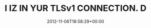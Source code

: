 ---
retweeted: false
source: <a href="http://termtter.org/" rel="nofollow">Termtter</a>
entities:
  hashtags: []
  symbols: []
  user_mentions: []
  urls:
  - url: http://t.co/Fy3jya7e
    expanded_url: http://www.whiskerpatrol.com/wp-content/uploads/2012/08/cat-chews-on-wires.jpg
    display_url: whiskerpatrol.com/wp-content/upl…
    indices:
    - '73'
    - '93'
display_text_range:
- '0'
- '93'
favorite_count: '0'
id_str: '265890919377678336'
truncated: false
retweet_count: '0'
id: '265890919377678336'
possibly_sensitive: false
created_at: Tue Nov 06 18:58:29 +0000 2012
favorited: false
full_text: I IZ IN YUR TLSv1 CONNECTION. DEBUGGING YUR DHE-RSA-AES256-SHA HANDSHAKE
lang: en
quote_url: http://www.whiskerpatrol.com/wp-content/uploads/2012/08/cat-chews-on-wires.jpg
tags:
- pesos:twitter
date: '2012-11-06T18:58:29+00:00'
src: https://twitter.com/bascht/status/265890919377678336
original_url: https://twitter.com/bascht/status/265890919377678336
type: twitter_tweet
text: I IZ IN YUR TLSv1 CONNECTION. DEBUGGING YUR DHE-RSA-AES256-SHA HANDSHAKE
title: I IZ IN YUR TLSv1 CONNECTION. D

---